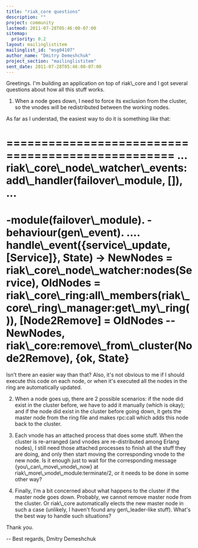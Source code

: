 ```yaml
---
title: "riak_core questions"
description: ""
project: community
lastmod: 2011-07-28T05:46:00-07:00
sitemap:
  priority: 0.2
layout: mailinglistitem
mailinglist_id: "msg04107"
author_name: "Dmitry Demeshchuk"
project_section: "mailinglistitem"
sent_date: 2011-07-28T05:46:00-07:00
---
```



Greetings. I'm building an application on top of riak\\_core and I got
several questions about how all this stuff works.

1. When a node goes down, I need to force its exclusion from the
cluster, so the vnodes will be redistributed between the working
nodes.

As far as I understad, the easiest way to do it is something like that:


==================================================
...
riak\\_core\\_node\\_watcher\\_events:add\\_handler(failover\\_module, []),
...
==================================================
-module(failover\\_module).
-behaviour(gen\\_event).
....
handle\\_event({service\\_update, [Service]}, State) -&gt;
 NewNodes = riak\\_core\\_node\\_watcher:nodes(Service),
 OldNodes = riak\\_core\\_ring:all\\_members(riak\\_core\\_ring\\_manager:get\\_my\\_ring()),
 [Node2Remove] = OldNodes -- NewNodes,
 riak\\_core:remove\\_from\\_cluster(Node2Remove),
 {ok, State}
======================================================

Isn't there an easier way than that? Also, it's not obvious to me if I
should execute this code on each node, or when it's executed all the
nodes in the ring are automatically updated.

2. When a node goes up, there are 2 possible scenarios: if the node
did exist in the cluster before, we have to add it manually (which is
okay); and if the node did exist in the cluster before going down, it
gets the master node from the ring file and makes rpc:call which adds
this node back to the cluster.

3. Each vnode has an attached process that does some stuff. When the
cluster is re-arranged (and vnodes are re-distributed among Erlang
nodes), I still need those attached processes to finish all the stuff
they are doing, and only then start moving the corresponding vnode to
the new node. Is it enough just to wait for the corresponding message
{you\\_can\\_move\\_vnode\\_now} at riak\\_more\\_vnode\\_module:terminate/2, or it
needs to be done in some other way?

4. Finally, I'm a bit concerned about what happens to the cluster if
the master node goes down. Probably, we cannot remove master node from
the cluster. Or riak\\_core automatically elects the new master node in
such a case (unlikely, I haven't found any gen\\_leader-like stuff).
What's the best way to handle such situations?

Thank you.


-- 
Best regards,
Dmitry Demeshchuk

